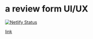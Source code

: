 # a review form UI/UX

[![Netlify Status](https://api.netlify.com/api/v1/badges/1bb2c7fc-8042-4846-9e85-53a6ffdd3928/deploy-status)](https://app.netlify.com/sites/wdx-review-overview/deploys)

[link](https://wdx-review-overview.netlify.app/)
